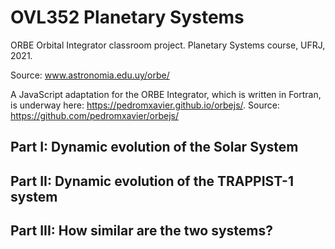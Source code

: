 # OVL352 Planetary Systems
ORBE Orbital Integrator classroom project. Planetary Systems course, UFRJ, 2021. 

Source: www.astronomia.edu.uy/orbe/

A JavaScript adaptation for the ORBE Integrator, which is written in Fortran, is underway here: https://pedromxavier.github.io/orbejs/. Source: https://github.com/pedromxavier/orbejs/

## Part I: Dynamic evolution of the Solar System

## Part II: Dynamic evolution of the TRAPPIST-1 system

## Part III: How similar are the two systems?
